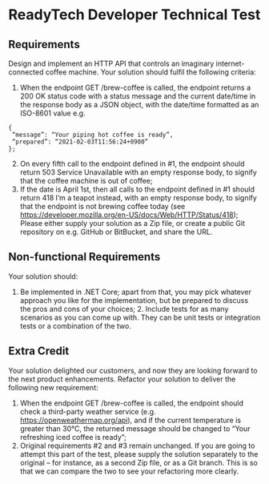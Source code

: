 # ReadyTech Developer Technical Test 

## Requirements 
Design and implement an HTTP API that controls an imaginary internet-connected coffee machine.  Your solution should fulfil the following criteria: 
1. When the endpoint GET /brew-coffee is called, the endpoint returns a 200 OK status code  with a status message and the current date/time in the response body as a JSON object, with  the date/time formatted as an ISO-8601 value e.g.  
```
{ 
 “message”: “Your piping hot coffee is ready”, 
 “prepared”: “2021-02-03T11:56:24+0900” 
};
``` 
2. On every fifth call to the endpoint defined in #1, the endpoint should return 503 Service  Unavailable with an empty response body, to signify that the coffee machine is out of  coffee; 
3. If the date is April 1st, then all calls to the endpoint defined in #1 should return 418 I’m a  teapot instead, with an empty response body, to signify that the endpoint is not brewing  coffee today (see https://developer.mozilla.org/en-US/docs/Web/HTTP/Status/418); 
Please either supply your solution as a Zip file, or create a public Git repository on e.g. GitHub or  BitBucket, and share the URL. 
## Non-functional Requirements 
Your solution should: 
1. Be implemented in .NET Core; apart from that, you may pick whatever approach you like for  the implementation, but be prepared to discuss the pros and cons of your choices; 2. Include tests for as many scenarios as you can come up with. They can be unit tests or  integration tests or a combination of the two. 

## Extra Credit 
Your solution delighted our customers, and now they are looking forward to the next product  enhancements. Refactor your solution to deliver the following new requirement: 
1. When the endpoint GET /brew-coffee is called, the endpoint should check a third-party  weather service (e.g. https://openweathermap.org/api), and if the current temperature is  greater than 30°C, the returned message should be changed to “Your refreshing iced  coffee is ready”; 
2. Original requirements #2 and #3 remain unchanged. 
If you are going to attempt this part of the test, please supply the solution separately to the original  – for instance, as a second Zip file, or as a Git branch. This is so that we can compare the two to see  your refactoring more clearly.
